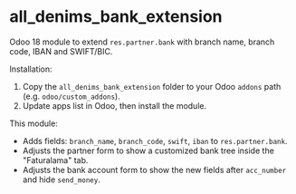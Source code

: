# all_denims_bank_extension

Odoo 18 module to extend `res.partner.bank` with branch name, branch code, IBAN and SWIFT/BIC.

Installation:

1. Copy the `all_denims_bank_extension` folder to your Odoo `addons` path (e.g. `odoo/custom_addons`).
2. Update apps list in Odoo, then install the module.

This module:

- Adds fields: `branch_name`, `branch_code`, `swift`, `iban` to `res.partner.bank`.
- Adjusts the partner form to show a customized bank tree inside the "Faturalama" tab.
- Adjusts the bank account form to show the new fields after `acc_number` and hide `send_money`.
